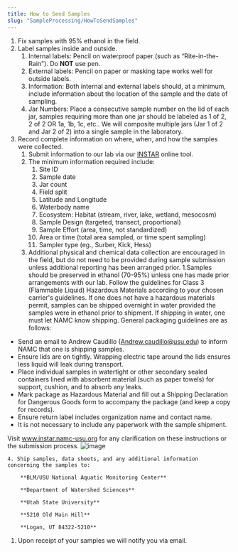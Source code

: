 ```yaml
---
title: How to Send Samples
slug: "SampleProcessing/HowToSendSamples"
---
```


1. Fix samples with 95% ethanol in the field.
1. Label samples inside and outside.
    1. Internal labels: Pencil on waterproof paper (such as “Rite-in-the-Rain"). Do **NOT** use pen.
    1. External labels: Pencil on paper or masking tape works well for outside labels.
    1. Information: Both internal and external labels should, at a minimum, include information about the location of the sample and the date of sampling.
    1. Jar Numbers: Place a consecutive sample number on the lid of each jar, samples requiring more than one jar should be labeled as 1 of 2, 2 of 2 OR 1a, 1b, 1c, etc.. We will composite multiple jars (Jar 1 of 2 and Jar 2 of 2) into a single sample in the laboratory.
1. Record complete information on where, when, and how the samples were collected.
    1. Submit information to our lab via our [INSTAR](http://instar.namc-usu.org) online tool.
    1. The minimum information required include:
        1. Site ID
        2. Sample date
        3. Jar count
        4. Field split
        5. Latitude and Longitude
        6. Waterbody name
        7. Ecosystem: Habitat (stream, river, lake, wetland, mesocosm)
        8. Sample Design (targeted, transect, proportional)
        9. Sample Effort (area, time, not standardized)
        10. Area or time (total area sampled, or time spent sampling)
        11. Sampler type (eg., Surber, Kick, Hess)
    3. Additional physical and chemical data collection are encouraged in the field, but do not need to be provided during sample submission unless additional reporting has been arranged prior.
1.Samples should be preserved in ethanol (70-95%) unless one has made prior arrangements with our lab.  Follow the guidelines for Class 3 (Flammable Liquid) Hazardous Materials according to your chosen carrier's guidelines.  If one does not have a hazardous materials permit, samples can be shipped overnight in water provided the samples were in ethanol prior to shipment.  If shipping in water, one must let NAMC know shipping. General packaging guidelines are as follows:

- Send an email to Andrew Caudillo (Andrew.caudillo@usu.edu) to inform NAMC that one is shipping samples.
- Ensure lids are on tightly. Wrapping electric tape around the lids ensures less liquid will leak during transport.
- Place individual samples in watertight or other secondary sealed containers lined with absorbent material (such as paper towels) for support, cushion, and to absorb any leaks. 
- Mark package as Hazardous Material and fill out a Shipping Declaration for Dangerous Goods form to accompany the package (and keep a copy for records).
- Ensure return label includes organization name and contact name.
- It is not necessary to include any paperwork with the sample shipment.

Visit www.instar.namc-usu.org for any clarification on these instructions or the submission process.
![image](https://user-images.githubusercontent.com/69914403/150181425-6b1826f5-0d6f-4924-ba7d-596a4a97e757.png)

    4. Ship samples, data sheets, and any additional information concerning the samples to:
     
        **BLM/USU National Aquatic Monitoring Center**

        **Department of Watershed Sciences**

        **Utah State University**

        **5210 Old Main Hill**

        **Logan, UT 84322-5210**

1. Upon receipt of your samples we will notify you via email.
